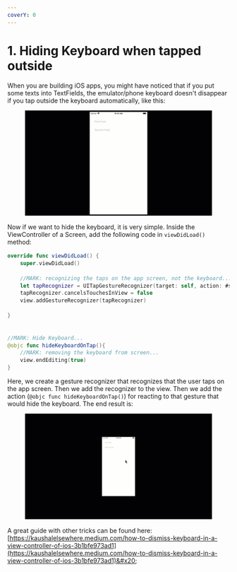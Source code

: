 ```yaml
---
coverY: 0
---
```


# 1. Hiding Keyboard when tapped outside

When you are building iOS apps, you might have noticed that if you put some texts into TextFields, the emulator/phone keyboard doesn't disappear if you tap outside the keyboard automatically, like this:

<figure><img src="../.gitbook/assets/KeyboardNotHiding (1).gif" alt=""><figcaption></figcaption></figure>

Now if we want to hide the keyboard, it is very simple. Inside the ViewController of a Screen, add the following code in `viewDidLoad()` method:

```swift
override func viewDidLoad() {
    super.viewDidLoad()
    
    //MARK: recognizing the taps on the app screen, not the keyboard...
    let tapRecognizer = UITapGestureRecognizer(target: self, action: #selector(hideKeyboardOnTap))
    tapRecognizer.cancelsTouchesInView = false
    view.addGestureRecognizer(tapRecognizer)

}


//MARK: Hide Keyboard...
@objc func hideKeyboardOnTap(){
    //MARK: removing the keyboard from screen...
    view.endEditing(true)
}
```

Here, we create a gesture recognizer that recognizes that the user taps on the app screen. Then we add the recognizer to the view. Then we add the action (`@objc func hideKeyboardOnTap()`) for reacting to that gesture that would hide the keyboard. The end result is:

<figure><img src="../.gitbook/assets/KeyboardHiding (1).gif" alt=""><figcaption></figcaption></figure>



A great guide with other tricks can be found here: [https://kaushalelsewhere.medium.com/how-to-dismiss-keyboard-in-a-view-controller-of-ios-3b1bfe973ad1](https://kaushalelsewhere.medium.com/how-to-dismiss-keyboard-in-a-view-controller-of-ios-3b1bfe973ad1)&#x20;
